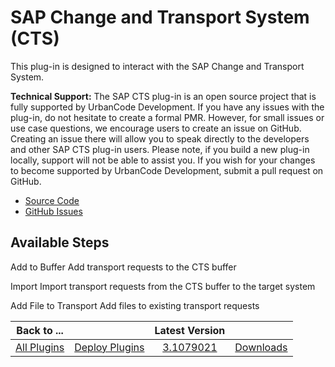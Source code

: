 
SAP Change and Transport System (CTS)
=====================================


This plug-in is designed to interact with the SAP Change and Transport System.



**Technical Support:** The SAP CTS plug-in is an open source project that is fully supported by UrbanCode Development. If you have any issues with the plug-in, do not hesitate to create a formal PMR. However, for small issues or use case questions, we encourage users to create an issue on GitHub. Creating an issue there will allow you to speak directly to the developers and other SAP CTS plug-in users. Please note, if you build a new plug-in locally, support will not be able to assist you. If you wish for your changes to become supported by UrbanCode Development, submit a pull request on GitHub.


* [Source Code](https://github.com/IBM-UrbanCode/SAP-CTS)
* [GitHub Issues](https://github.com/IBM-UrbanCode/SAP-CTS/issues)



Available Steps
---------------


Add to Buffer Add transport requests to the CTS buffer


Import Import transport requests from the CTS buffer to the target system


Add File to Transport Add files to existing transport requests






|Back to ...||Latest Version||
| :---: | :---: | :---: | :---: |
|[All Plugins](../../index.md)|[Deploy Plugins](../README.md)|[3.1079021](https://raw.githubusercontent.com/UrbanCode/IBM-UCD-PLUGINS/main/files/SAP-CTS/SAP-CTS-3.1079021.zip)|[Downloads](downloads.md)|

